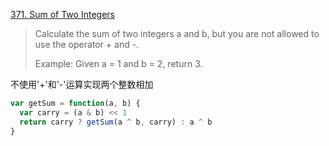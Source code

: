 [371. Sum of Two Integers](https://leetcode.com/problems/sum-of-two-integers/)

>Calculate the sum of two integers a and b, but you are not allowed to use the operator + and -.
>
>Example:
>Given a = 1 and b = 2, return 3.

不使用'+'和'-'运算实现两个整数相加
```js
var getSum = function(a, b) {
  var carry = (a & b) << 1
  return carry ? getSum(a ^ b, carry) : a ^ b
}
```
